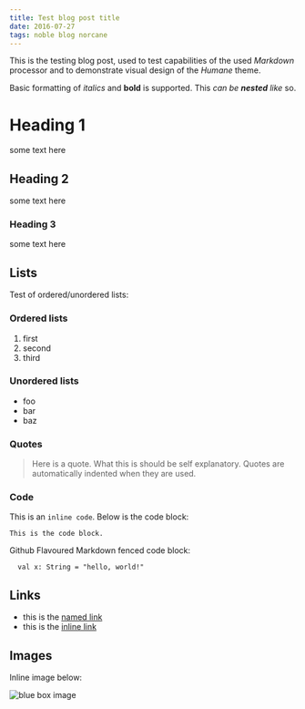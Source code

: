 ```yaml
---
title: Test blog post title
date: 2016-07-27
tags: noble blog norcane
---
```


This is the testing blog post, used to test capabilities of the used *Markdown* processor and to
demonstrate visual design of the *Humane* theme.

Basic formatting of *italics* and **bold** is supported. This *can be **nested** like* so.

# Heading 1
some text here

## Heading 2
some text here

### Heading 3
some text here

## Lists
Test of ordered/unordered lists:

### Ordered lists
1. first
2. second
3. third

### Unordered lists
- foo
- bar
- baz

### Quotes
> Here is a quote. What this is should be self explanatory. Quotes are automatically indented when
  they are used.

### Code
This is an `inline code`.
Below is the code block:

    This is the code block.

Github Flavoured Markdown fenced code block:

```
  val x: String = "hello, world!"
```

## Links
- this is the [named link][1]
- this is the [inline link](http://github.com/norcane/noble)

## Images
Inline image below:

![blue box image](/assets/images/bluebox.png)


  [1]: http://github.com/norcane/noble
